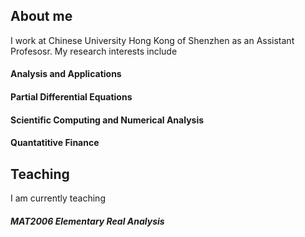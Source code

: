 ## About me

I work at Chinese University Hong Kong of Shenzhen as an Assistant Profesosr. My research interests include

#### Analysis and Applications

#### Partial Differential Equations

#### Scientific Computing and Numerical Analysis

#### Quantatitive Finance


<p></p>

## Teaching

I am currently teaching 

##### MAT2006 Elementary Real Analysis
